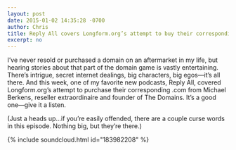 ```yaml
---
layout: post
date: 2015-01-02 14:35:28 -0700
author: Chris
title: Reply All covers Longform.org’s attempt to buy their corresponding .com
excerpt: no
---
```


I’ve never resold or purchased a domain on an aftermarket in my life, but hearing stories about that part of the domain game is vastly entertaining. There’s intrigue, secret internet dealings, big characters, big egos—it’s all there. And this week, one of my favorite new podcasts, Reply All, covered Longform.org’s attempt to purchase their corresponding .com from Michael Berkens, reseller extraordinaire and founder of The Domains. It’s a good one—give it a listen.

(Just a heads up...if you’re easily offended, there are a couple curse words in this episode. Nothing big, but they’re there.)

{% include soundcloud.html id="183982208" %}

